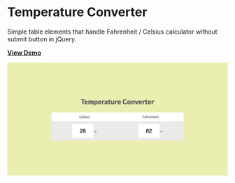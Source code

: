 # Temperature Converter

Simple table elements that handle Fahrenheit / Celsius calculator without submit button in jQuery. 

[**View Demo**](https://pamcy.github.io/50Websites/22-temparature-converter)

![Temperature Converter](./demo-temp-converter.png)
